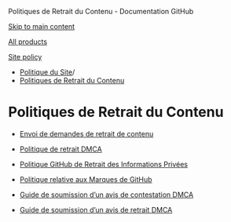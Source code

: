 Politiques de Retrait du Contenu - Documentation GitHub

[Skip to main content](#main-content)

[All products](/fr)

[Site policy](/site-policy)

* [Politique du Site](/fr/site-policy)/
* [Politiques de Retrait du Contenu](/fr/site-policy/content-removal-policies)

Politiques de Retrait du Contenu
==========

* [Envoi de demandes de retrait de contenu](/fr/site-policy/content-removal-policies/submitting-content-removal-requests)

* [Politique de retrait DMCA](/fr/site-policy/content-removal-policies/dmca-takedown-policy)

* [Politique GitHub de Retrait des Informations Privées](/fr/site-policy/content-removal-policies/github-private-information-removal-policy)

* [Politique relative aux Marques de GitHub](/fr/site-policy/content-removal-policies/github-trademark-policy)

* [Guide de soumission d’un avis de contestation DMCA](/fr/site-policy/content-removal-policies/guide-to-submitting-a-dmca-counter-notice)

* [Guide de soumission d’un avis de retrait DMCA](/fr/site-policy/content-removal-policies/guide-to-submitting-a-dmca-takedown-notice)
